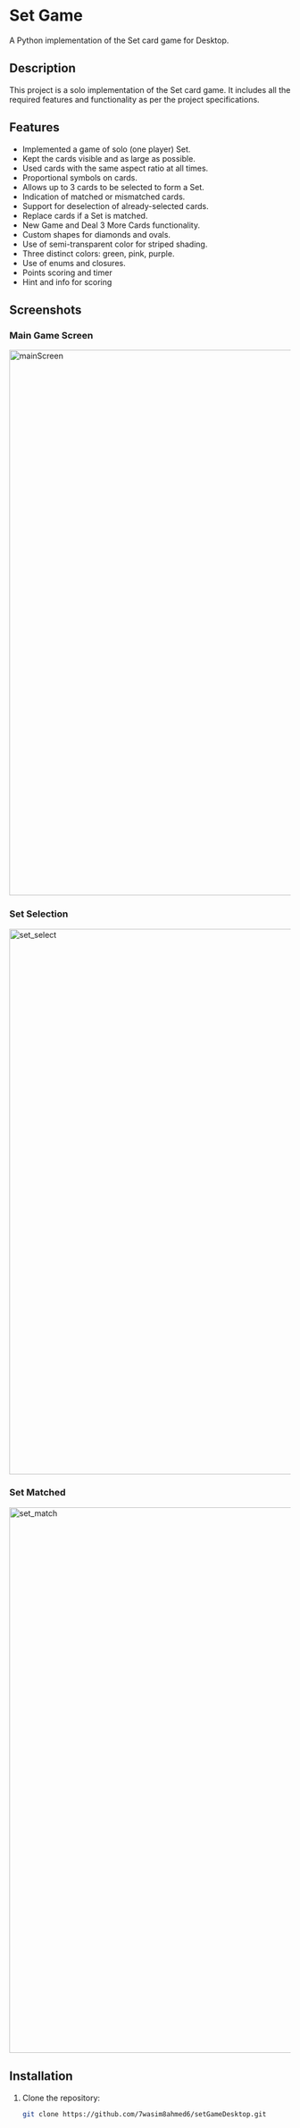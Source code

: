 # Set Game

A Python implementation of the Set card game for Desktop.

## Description

This project is a solo implementation of the Set card game. It includes all the required features and functionality as per the project specifications.

## Features

- Implemented a game of solo (one player) Set.
- Kept the cards visible and as large as possible.
- Used cards with the same aspect ratio at all times.
- Proportional symbols on cards.
- Allows up to 3 cards to be selected to form a Set.
- Indication of matched or mismatched cards.
- Support for deselection of already-selected cards.
- Replace cards if a Set is matched.
- New Game and Deal 3 More Cards functionality.
- Custom shapes for diamonds and ovals.
- Use of semi-transparent color for striped shading.
- Three distinct colors: green, pink, purple.
- Use of enums and closures.
- Points scoring and timer
- Hint and info for scoring

## Screenshots

### Main Game Screen
<img width="977" alt="mainScreen" src="https://github.com/user-attachments/assets/19905ca3-62ab-41be-9d77-c2934de6124b">


### Set Selection
<img width="977" alt="set_select" src="https://github.com/user-attachments/assets/274f13fe-c1d1-4f9d-b14d-ffe8857cfc3a">


### Set Matched
<img width="977" alt="set_match" src="https://github.com/user-attachments/assets/c3a1776c-0b2f-4b76-9438-276f83e93724">


## Installation

1. Clone the repository:
   ```sh
   git clone https://github.com/7wasim8ahmed6/setGameDesktop.git
